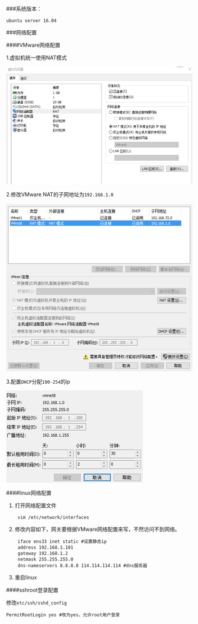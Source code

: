 ###系统版本：

	ubuntu server 16.04

	
###网络配置

####VMware网络配置

1.虚拟机统一使用NAT模式

![NAT](images/vm1.png)

2.修改VMware NAT的子网地址为`192.168.1.0`
 
![NAT配置](images/vm2.png)

3.配置`DHCP`分配`100-254`的ip

![DHCP配置](images/vm3.png)


####linux网络配置

1. 打开网络配置文件

		vim /etc/network/interfaces

2. 修改内容如下，网关要根据VMware网络配置来写，不然访问不到网络。

		iface ens33 inet static #设置静态ip
		address 192.168.1.101
		gateway 192.168.1.2
		netmask 255.255.255.0
		dns-nameservers 8.8.8.8 114.114.114.114 #dns服务器
3. 重启linux

####sshroot登录配置

修改`etc/ssh/sshd_config` 

	PermitRootLogin yes #改为yes，允许root用户登录

